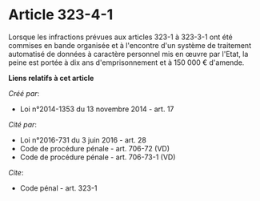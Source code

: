 # Article 323-4-1

Lorsque les infractions prévues aux articles 323-1 à 323-3-1 ont été commises en bande organisée et à l'encontre d'un système
de traitement automatisé de données à caractère personnel mis en œuvre par l'Etat, la peine est portée à dix ans
d'emprisonnement et à 150 000 € d'amende.

**Liens relatifs à cet article**

_Créé par_:

  - Loi n°2014-1353 du 13 novembre 2014 - art. 17

_Cité par_:

  - Loi n°2016-731 du 3 juin 2016 - art. 28
  - Code de procédure pénale - art. 706-72 (VD)
  - Code de procédure pénale - art. 706-73-1 (VD)

_Cite_:

  - Code pénal - art. 323-1
